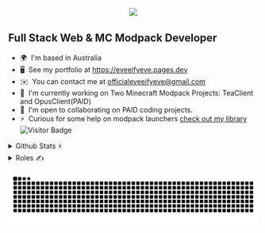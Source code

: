 <p align="center">
  <a href="https://skillicons.dev">
    <img src="https://skillicons.dev/icons?i=ts,react,html,css,wasm,astro,bootstrap,angular,flutter,solidjs,tailwind,threejs,tauri,electron,vue,go,gradle,godot,jquery,kotlin,lua,mongodb,nextjs,replit,rust,zig,cpp,cmake,sass,supabase,sqlite,prisma,swift,svg,vscode,webpack,vim,nix,gleam,maven,java,docker,gatsby,github,nginx,nodejs,postman,vite,ps,pr,githubactions&perline=13" />
  </a>
</p>


Full Stack Web & MC Modpack Developer
-------------------------

*   🌍  I'm based in Australia
*   🖥️  See my portfolio at https://eveeifyeve.pages.dev
*   ✉️  You can contact me at [officialeveeifyeve@gmail.com](mailto:officialeveeifyeve@gmail.com)
*   🚀  I'm currently working on Two Minecraft Modpack Projects: TeaClient and OpusClient(PAID)
*   🤝  I'm open to collaborating on PAID coding projects.
*   ⚡  Curious for some help on modpack launchers [check out my library](https://github.com/minecraft-essentials)
![Visitor Badge](https://visitor-badge.laobi.icu/badge?page_id=eveeifyeve.eveeifyeve&left_color=royalblue&right_color=mediumpurple&left_text=People%20Visited:)

<details>
  <summary>Github Stats ⚡</summary>
  <img src="https://github-readme-stats.vercel.app/api?username=eveeifyeve&bg_color=30,34e8ff,9e26ff&title_color=000&text_color=fff" height="150" alt="stats graph"/>
  <img src="https://github-readme-stats.vercel.app/api/top-langs?username=eveeifyeve&locale=en&hide_title=false&layout=compact&card_width=320&langs_count=5&bg_color=30,34e8ff,9e26ff&hide_border=false&order=2&title_color=000&text_color=fff" height="150" alt="languages graph"  />
</details>
<details>
  <summary>Roles ✍️</summary>
Major Projects/Company’s
- TeaClient: CEO/Founder,
- OpusClient: Developer,

Opensource Projects: 
- Evolutify: CEO,
- Cordevall CEO
- Minecraft-essentials Owner
</details>


![Snake](https://raw.githubusercontent.com/eveeifyeve/eveeifyeve/output/snake.svg)
